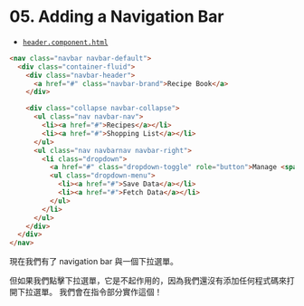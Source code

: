 # 05. Adding a Navigation Bar

- [`header.component.html`](../../course-project-1/src/app/header/header.component.html)

```html
<nav class="navbar navbar-default">
  <div class="container-fluid">
    <div class="navbar-header">
      <a href="#" class="navbar-brand">Recipe Book</a>
    </div>

    <div class="collapse navbar-collapse">
      <ul class="nav navbar-nav">
        <li><a href="#">Recipes</a></li>
        <li><a href="#">Shopping List</a></li>
      </ul>
      <ul class="nav navbarnav navbar-right">
        <li class="dropdown">
          <a href="#" class="dropdown-toggle" role="button">Manage <span class="caret"></span></a>
          <ul class="dropdown-menu">
            <li><a href="#">Save Data</a></li>
            <li><a href="#">Fetch Data</a></li>
          </ul>
        </li>
      </ul>
    </div>
  </div>
</nav>
```

現在我們有了 navigation bar 與一個下拉選單。

但如果我們點擊下拉選單，它是不起作用的，因為我們還沒有添加任何程式碼來打開下拉選單。 我們會在指令部分實作這個！